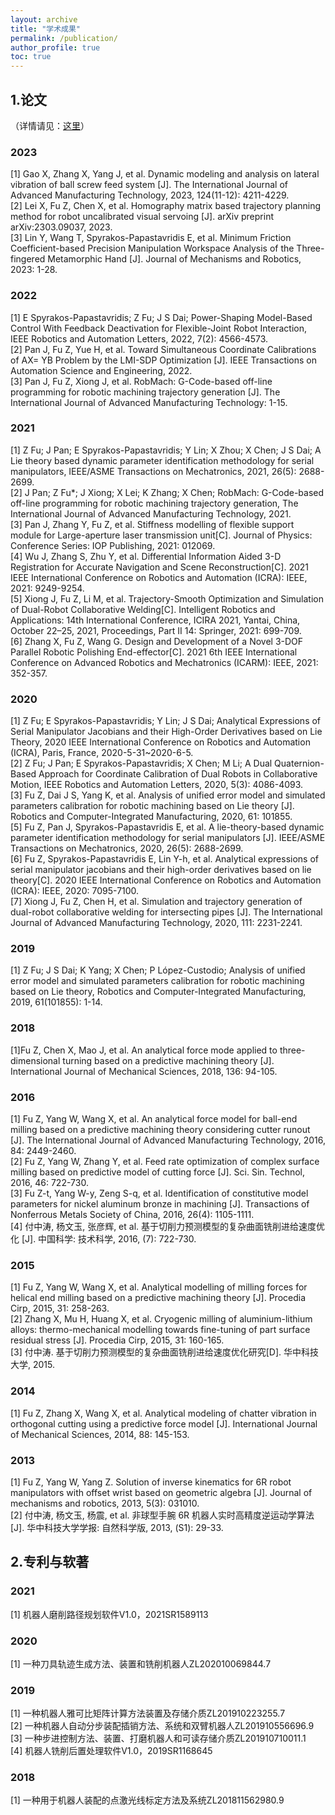 ```yaml
---
layout: archive
title: "学术成果"
permalink: /publication/
author_profile: true
toc: true
---
```



## 1.论文
（详情请见：[这里](https://scholar.google.com/citations?hl=zh-CN&user=rdyz9EMAAAAJ&view_op=list_works&sortby=pubdate)）

### 2023
[1]	Gao X, Zhang X, Yang J, et al. Dynamic modeling and analysis on lateral vibration of ball screw feed system [J]. The International Journal of Advanced Manufacturing Technology, 2023, 124(11-12): 4211-4229.<br>
[2]	Lei X, Fu Z, Chen X, et al. Homography matrix based trajectory planning method for robot uncalibrated visual servoing [J]. arXiv preprint arXiv:2303.09037, 2023.<br>
[3]	Lin Y, Wang T, Spyrakos-Papastavridis E, et al. Minimum Friction Coefficient-based Precision Manipulation Workspace Analysis of the Three-fingered Metamorphic Hand [J]. Journal of Mechanisms and Robotics, 2023: 1-28.<br>

### 2022
[1]	E Spyrakos-Papastavridis; Z Fu; J S Dai; Power-Shaping Model-Based Control With Feedback Deactivation for Flexible-Joint Robot Interaction, IEEE Robotics and Automation Letters, 2022, 7(2): 4566-4573.<br>
[2]	Pan J, Fu Z, Yue H, et al. Toward Simultaneous Coordinate Calibrations of AX= YB Problem by the LMI-SDP Optimization [J]. IEEE Transactions on Automation Science and Engineering, 2022.<br>
[3]	Pan J, Fu Z, Xiong J, et al. RobMach: G-Code-based off-line programming for robotic machining trajectory generation [J]. The International Journal of Advanced Manufacturing Technology: 1-15.<br>

### 2021
[1]	Z Fu; J Pan; E Spyrakos-Papastavridis; Y Lin; X Zhou; X Chen; J S Dai; A Lie theory based dynamic parameter identification methodology for serial manipulators, IEEE/ASME Transactions on Mechatronics, 2021, 26(5): 2688-2699.<br>
[2]	J Pan; Z Fu*; J Xiong; X Lei; K Zhang; X Chen; RobMach: G-Code-based off-line programming for robotic machining trajectory generation, The International Journal of Advanced Manufacturing Technology, 2021.<br>
[3]	Pan J, Zhang Y, Fu Z, et al. Stiffness modelling of flexible support module for Large-aperture laser transmission unit[C]. Journal of Physics: Conference Series: IOP Publishing, 2021: 012069.<br>
[4]	Wu J, Zhang S, Zhu Y, et al. Differential Information Aided 3-D Registration for Accurate Navigation and Scene Reconstruction[C]. 2021 IEEE International Conference on Robotics and Automation (ICRA): IEEE, 2021: 9249-9254.<br>
[5]	Xiong J, Fu Z, Li M, et al. Trajectory-Smooth Optimization and Simulation of Dual-Robot Collaborative Welding[C]. Intelligent Robotics and Applications: 14th International Conference, ICIRA 2021, Yantai, China, October 22–25, 2021, Proceedings, Part II 14: Springer, 2021: 699-709.<br>
[6]	Zhang X, Fu Z, Wang G. Design and Development of a Novel 3-DOF Parallel Robotic Polishing End-effector[C]. 2021 6th IEEE International Conference on Advanced Robotics and Mechatronics (ICARM): IEEE, 2021: 352-357.<br>

### 2020
[1]	Z Fu; E Spyrakos-Papastavridis; Y Lin; J S Dai; Analytical Expressions of Serial Manipulator Jacobians and their High-Order Derivatives based on Lie Theory, 2020 IEEE International Conference on Robotics and Automation (ICRA), Paris, France, 2020-5-31~2020-6-5.<br>
[2]	Z Fu; J Pan; E Spyrakos-Papastavridis; X Chen; M Li; A Dual Quaternion-Based Approach for Coordinate Calibration of Dual Robots in Collaborative Motion, IEEE Robotics and Automation Letters, 2020, 5(3): 4086-4093. <br>
[3]	Fu Z, Dai J S, Yang K, et al. Analysis of unified error model and simulated parameters calibration for robotic machining based on Lie theory [J]. Robotics and Computer-Integrated Manufacturing, 2020, 61: 101855.<br>
[5]	Fu Z, Pan J, Spyrakos-Papastavridis E, et al. A lie-theory-based dynamic parameter identification methodology for serial manipulators [J]. IEEE/ASME Transactions on Mechatronics, 2020, 26(5): 2688-2699.<br>
[6]	Fu Z, Spyrakos-Papastavridis E, Lin Y-h, et al. Analytical expressions of serial manipulator jacobians and their high-order derivatives based on lie theory[C]. 2020 IEEE International Conference on Robotics and Automation (ICRA): IEEE, 2020: 7095-7100.<br>
[7]	Xiong J, Fu Z, Chen H, et al. Simulation and trajectory generation of dual-robot collaborative welding for intersecting pipes [J]. The International Journal of Advanced Manufacturing Technology, 2020, 111: 2231-2241.<br>

### 2019
[1]	Z Fu; J S Dai; K Yang; X Chen; P López-Custodio; Analysis of unified error model and simulated parameters calibration for robotic machining based on Lie theory, Robotics and Computer-Integrated Manufacturing, 2019, 61(101855): 1-14. <br>

### 2018
[1]Fu Z, Chen X, Mao J, et al. An analytical force mode applied to three-dimensional turning based on a predictive machining theory [J]. International Journal of Mechanical Sciences, 2018, 136: 94-105.<br>

### 2016
[1]	Fu Z, Yang W, Wang X, et al. An analytical force model for ball-end milling based on a predictive machining theory considering cutter runout [J]. The International Journal of Advanced Manufacturing Technology, 2016, 84: 2449-2460.<br>
[2]	Fu Z, Yang W, Zhang Y, et al. Feed rate optimization of complex surface milling based on predictive model of cutting force [J]. Sci. Sin. Technol, 2016, 46: 722-730.<br>
[3]	Fu Z-t, Yang W-y, Zeng S-q, et al. Identification of constitutive model parameters for nickel aluminum bronze in machining [J]. Transactions of Nonferrous Metals Society of China, 2016, 26(4): 1105-1111.<br>
[4]	付中涛, 杨文玉, 张彦辉, et al. 基于切削力预测模型的复杂曲面铣削进给速度优化 [J]. 中国科学: 技术科学, 2016, (7): 722-730.<br>

### 2015
[1]	Fu Z, Yang W, Wang X, et al. Analytical modelling of milling forces for helical end milling based on a predictive machining theory [J]. Procedia Cirp, 2015, 31: 258-263.<br>
[2]	Zhang X, Mu H, Huang X, et al. Cryogenic milling of aluminium-lithium alloys: thermo-mechanical modelling towards fine-tuning of part surface residual stress [J]. Procedia Cirp, 2015, 31: 160-165.<br>
[3]	付中涛. 基于切削力预测模型的复杂曲面铣削进给速度优化研究[D]. 华中科技大学, 2015.<br>

### 2014
[1]	Fu Z, Zhang X, Wang X, et al. Analytical modeling of chatter vibration in orthogonal cutting using a predictive force model [J]. International Journal of Mechanical Sciences, 2014, 88: 145-153.<br>

### 2013
[1]	Fu Z, Yang W, Yang Z. Solution of inverse kinematics for 6R robot manipulators with offset wrist based on geometric algebra [J]. Journal of mechanisms and robotics, 2013, 5(3): 031010.<br>
[2]	付中涛, 杨文玉, 杨震, et al. 非球型手腕 6R 机器人实时高精度逆运动学算法 [J]. 华中科技大学学报: 自然科学版, 2013, (S1): 29-33.<br>


## 2.专利与软著
### 2021
[1]	机器人磨削路径规划软件V1.0，2021SR1589113<br>
### 2020
[1]	一种刀具轨迹生成方法、装置和铣削机器人ZL202010069844.7<br>

### 2019
[1]	一种机器人雅可比矩阵计算方法装置及存储介质ZL201910223255.7<br>
[2]	一种机器人自动分步装配插销方法、系统和双臂机器人ZL201910556696.9<br>
[3]	一种步进控制方法、装置、打磨机器人和可读存储介质ZL201910710011.1<br>
[4]	机器人铣削后置处理软件V1.0，2019SR1168645<br>
### 2018
[1]	一种用于机器人装配的点激光线标定方法及系统ZL201811562980.9<br>


































<!-- My citation profile can be found in [Google Scholar](https://scholar.google.co.uk/citations?user=ArnkrbwAAAAJ&hl=en).

<!-- * Our publication in the area of key generation from wireless channels is summarized at [here](/keygen/keygen-pub/)
* Our publication in the area of radio frequency fingerprinting identification is summarized at [here](/rffi/rffi-pub/) -->

<!-- Please [email me](mailto:shan.luo@kcl.ac.uk) if you require a copy of the paper. -->

<!-- <sup>*</sup> denotes corresponding author. -->



<!-- # Preprint -->

<!-- # 2023
1. G. Cao, J. Jiang, N. Mao, D. Bollegala, M. Li, **S. Luo**, “Vis2Hap: Vision-based Haptic Rendering by Cross-modal Generation”, IEEE International Conference on Robotics and Automation (ICRA), 2023.
2. J. Yu, H. Oh, S. Fichera, P. Paoletti, and **S. Luo**, “Multi-source Domain Adaptation for Unsupervised Road Defect Segmentation”, IEEE International Conference on Robotics and Automation (ICRA), 2023.
3. Z. Chen, S. Zhang, **S. Luo**, F. Sun, and B. Fang, “Tacchi: A Pluggable and Low Computational Cost Elastomer Deformation Simulator for Optical Tactile Sensors”, IEEE Robotics and Automation Letters, 2023.
4. Z. Xiao, C. Liu, **S. Luo**, K. Huang, H. Gao, X. Xu, X. Wang, “A collaborative and dynamic multi-source single-destination navigation algorithm for smart cities”, Sustainable Energy Technologies and Assessments, 2023.


# 2022
1. J. Jiang, G. Cao, A. Butterworth, T.-T. Do and **S. Luo**, “Where Shall I Touch? Vision-Guided Tactile Poking for Transparent Object Grasping”, IEEE/ASME Transactions on Mechatronics, 2022.
2. J. Jiang, G. Cao, T.T. Do, S. Luo, “A4T: Hierarchical Affordance Detection for Transparent Objects Depth Reconstruction and Manipulation”, IEEE Robotics and Automation Letters & IEEE International Conference on Automation Science and Engineering (CASE 2022) - **Best Student Paper Finalist**, 2022.
3. C. Yang, **S. Luo**, N. Lepora, F. Ficuciello, D. Lee, W. Wan, and C-Y. Su, “Biomimetic Perception, Cognition, and Control: From Nature to Robots”, IEEE Robotics and Automation Magazine, 2022
4. Y. Zhao, X. Jing, K. Qian, D. F. Gomes, **S. Luo**, “Skill Generalization of Tubular Object Manipulation with Tactile Sensing and Sim2Real Learning”, Robotics and Autonomous Systems, 2022.
5. L. Pecyna, S. Dong, **S. Luo**, “Visual-Tactile Multimodality for Following Deformable Linear Objects Using Reinforcement Learning”, IEEE/RSJ International Conference on Intelligent Robots and Systems (IROS), 2022.
6. K. Alexandridis, J. Deng, A. Nguyen, **S. Luo**, “Long-tailed Instance Segmentation using Gumbel Optimized Loss”, European Conference on Computer Vision (ECCV), 2022.
7. K. Qian, X. Xu, H. Liu, J. Bai, **S. Luo**, “Environment-adaptive learning from demonstration for proactive assistance in human–robot collaborative tasks”, Robotics and Autonomous Systems, 2022.
8. M. Li, Z. Wu, C.G. Zhao, H. Yuan, T. Wang, J. Xie, G. Xu, **S. Luo**, “Facial Expressions-controlled Flight Game with Haptic Feedback for Stroke Rehabilitation: A Proof-of-Concept Study”, IEEE Robotics and Automation Letters, 2022.
9. B. Zhang, J. Xiao, Y. Wei, K. Huang, **S. Luo**, Y. Zhao, “End-to-End Weakly Supervised Semantic Segmentation with Reliable Region Mining”, Pattern Recognition, 2022.
10. T. Jianu, D.F. Gomes, **S. Luo**, “Reducing Tactile Sim2Real Domain Gaps via Deep Texture Generation Networks”, IEEE International Conference on Robotics and Automation (ICRA), 2022.
11. M. Pitsikalis, T.-T. Do, A. Lisitsa, **S. Luo**, “Logic Rules Meet Deep Learning: A Novel Approach for Ship Type Classification”, International Joint Conference on Artificial Intelligence (IJCAI), 2022.
12. Y. Luo, J. Wang, Y. Pan, **S. Luo**, P. Irani and H.-N. Liang “Teleoperation of a Fast, Omnidirectional Unmanned Ground Vehicle in the Cyber-Physical World via a VR Interface”, 2022 The 18th ACM SIGGRAPH International Conference on Virtual-Reality Continuum and its Applications in Industry (ACM SIGGRAPH VRCAI 2022) - **Best Paper Award**.
13. Edited Book: Qiang Li, Shan Luo, Zhaopeng Chen, Chenguang Yang, Jianwei Zhang, “Tactile Sensing, Skill Learning and Robotic Dexterous Manipulation”, 2022.
14. Book Chapter: **S. Luo**, D.F. Gomes, J. Jiang, G. Cao. “Vision sensors for robotic perception”, in “Sensory Systems for Robotic Applications”, 2022.
15. Book Chapter: J. Jiang, **S. Luo**. “Robotic Perception of Object Properties using Tactile Sensing”, in “Tactile Sensing, Skill Learning and Robotic Dexterous Manipulation”, 2022.
16. Book Chapter: G. Cao, **S. Luo**. “Multimodal perception for dexterous manipulation, in “Tactile Sensing, Skill Learning and Robotic Dexterous Manipulation”, 2022.
17. Book Chapter: D.F. Gomes, **S. Luo**. “GelTip Tactile Sensor for Dexterous Manipulation in Clutter”, in “Tactile Sensing, Skill Learning and Robotic Dexterous Manipulation”, 2022.

# 2021
1. Y. Luo, J. Wang, R. Shi, H.N. Liang, **S. Luo**, “In-Device Feedback in Immersive Head-Mounted Displays for Distance Perception During Teleoperation of Unmanned Ground Vehicles”, IEEE Transactions on Haptics, 2021. [paper link](https://ieeexplore.ieee.org/document/9664257)
2. D.F. Gomes, P. Paoletti, **S. Luo**, “Generation of GelSight Tactile Images for Sim2Real Learning”, IEEE Robotics and Automation Letters, 2021.
3. Y. Song, R. Koeck, **S. Luo**, “Review and Analysis of Augmented Reality for Digital Fabrication in Architecture”, Automation in Construction, 2021.
4. **S. Luo**, N. F. Lepora, U. Martinez-Hernandez, J. Bimbo and H. Liu, “Editorial: “ViTac: Integrating Vision and Touch for Multimodal and Cross-Modal Perception”” Frontiers in Robotics and AI, 2021.
5. M. Fisher, R. C. Cardoso, E. C. Collins, C. Dadswell, L. A. Dennis, C. Dixon, M. Farrell, A. Ferrando, X. Huang, M. Jump, G. Kourtis, A. Lisitsa, M. Luckcuck, **S. Luo**, V. Page, F. Papacchini, M. Webster, “An Overview of Verification and Validation Challenges for Inspection Robots”, Robotics, 2021.
6. M. Pitsikalis, A. Lisitsa, **S. Luo**, “Representation and Processing of Instantaneous and Durative Temporal Phenomena”, 31st International Symposium on Logic-Based Program Synthesis and Transformation (LOPSTR), 2021.
7. M. Pitsikalis, T.-T. Do, A. Lisitsa and **S. Luo**, “Ship Type Classification Using Vessel Images and AIS Data”, 5th International Joint Conference on Rules and Reasoning (RuleML+RR 2021), **Harold Boley Award for the Most Promising Paper**.
8. Y. Luo, J. Wang, H.N. Liang, **S. Luo**, E. G. Lim, “Effect of Monoscopic vs. Stereoscopic Views and Display Types in the Teleoperation of Unmanned Ground Vehicles for Object Avoidance Tasks”, IEEE International Symposium on Robot and Human Interactive Communication (RO-MAN), 2021.
9. J. Jiang, G. Cao, D.F. Gomes, **S. Luo**, “Vision-Guided Active Tactile Perception for Cracks Detection and Reconstruction”, IEEE Mediterranean Conference on Control and Automation (MED), 2021 (invited paper).

# 2020
1. D.F. Gomes, Z. Lin, **S. Luo**, “Blocks World of Touch: Exploiting the advantages of all-around finger sensing in robot grasping” Frontiers in Robotics and AI, 2020.
2. D.F. Gomes, Z. Lin, **S. Luo**, “GelTip: A Finger-shaped Optical Tactile Sensor for Robotic Manipulation”, IEEE/RSJ International Conference on Intelligent Robots and Systems (IROS), 2020.
3. G. Cao, Y. Zhou, D. Bollegala, **S. Luo**, “Spatio-Temporal Attention Model for Tactile Texture Recognition”, IEEE/RSJ International Conference on Intelligent Robots and Systems (IROS), 2020.

# 2019
1. **S. Luo**, W. Mou, K. Althoefer, H. Liu, “iCLAP: Object Recognition by combining proprioception and tactile sensing.” Autonomous Robots, 43(4), pp 993–1004, 2019.
2. Z. Jiang, **S. Luo**, “Neural Logic Reinforcement Learning”, International Conference on Machine Learning (ICML), 2019.
3. D. F. Gomes, **S. Luo**, and L. F. Teixeira, GarmNet: Local and Global Perception for Robotic Laundry Folding, Towards Autonomous Robotic Systems Conference (TAROS), 2019.
4. J. Lee, D. Bollegala, **S. Luo**, “Touching to See” and “Seeing to Feel”: Robotic Cross-modal Sensory Data Generation for Visual-Tactile Perception”, IEEE International Conference on Robotics and Automation (ICRA), 2019.
5. B. Schnieders, **S. Luo**, G. Palmer, K. Tuyls, “Fully Convolutional One-Shot Object Segmentation for Industrial Robotics”, International Conference on Autonomous Agents and Multiagent Systems (AAMAS), 2019.

# 2018
1. H. Peel, **S. Luo**, A. Cohn and R. Fuentes, “Localisation of a Mobile Robot for Bridge Bearing Inspection.” Automation in Construction, 94, 244-256, 2018.
2. **S. Luo**, W. Yuan, E. Adelson, A. Cohn, R. Fuentes, “ViTac: Feature Sharing between Vision and Tactile Sensing for Cloth Texture Recognition”, IEEE International Conference on Robotics and Automation (ICRA), 2018.
3. **S. Luo**, F. King, N. Hata, “Tracker-less Tracking of Bronchoscopy from an Endoscopy Camera”, IEEE International Symposium on Biomedical Imaging (ISBI), 2018.

# Previous to 2018
1. **S. Luo**, J. Bimbo, R. Dahiya, H. Liu, “Robotic tactile perception: A review.” Mechatronics, 48, 54-67, 2017.
2. **S. Luo**, L. Zhu, K. Althoefer, H. Liu, “Knock-knock: Acoustic object recognition using Stacked Denoising Autoencoders.” Neurocomputing, 267, 18-24, 2017.
3. C. Lam, Y. Noh, **S. Luo**, S. Han, M. Howard and K. Rhode, “Human finger inspired grasping structure using tactile sensing array with single type optoelectronic sensor”, IEEE Sensors Conference, 2017.
4. L. Pauly, **S. Luo**, D. Hogg, R. Fuentes and H. Peel, “Deeper Networks for Pavement Crack Detection”, International Symposium on Automation and Robotics in Construction (ISARC), 2017.
5. G. Clarkson, **S. Luo**, R. Fuentes, “Thermal 3D modelling”, International Symposium on Automation and Robotics in Construction (ISARC), 2017.
6. H. Peel, A. Cohn, Raul Fuentes and **S. Luo**, “An improved robot for bridge inspection”, International Symposium on Automation and Robotics in Construction (ISARC), 2017.
7. J. Bimbo, **S. Luo**, K. Althoefer, H. Liu, “In-hand object pose estimation using tactile to geometry matching.” IEEE Robotics and Automation Letters, 1 (1), 570-577, 2016.
8. M. Li, S. Sareh, G. Xu, M.B. Ridzuan, **S. Luo**, J. Xie, H. Wurdemann, K. Althoefer, “Evaluation of pseudo-haptic interactions with soft objects”, PLoS One, 11 (6), 2016.
9. **S. Luo**, W. Mou, K. Althoefer, H. Liu, “Iterative Closest Labelled Point for tactile object recognition.” IEEE/RSJ International Conference on Intelligent Robots and Systems (IROS), 2016.
10. M. Li, **S. Luo**, G. Xu, “Tactile sensing feedback system for tumor localization.” International Conference on Ubiquitous Robots and Ambient Intelligence (URAI), 2016 (Best Poster Finalists).
11. **S. Luo**, W. Mou, K. Althoefer, H. Liu, “Novel Tactile-SIFT descriptor for object shape recognition.” IEEE Sensors Journal, 15 (9), 5001-5009, 2015.
13. **S. Luo**, X. Liu, K. Althoefer, H. Liu, “Tactile object recognition with semi-supervised learning.” International Conference on Intelligent Robotics and Applications (ICIRA), 15-26, 2015.
14. **S. Luo**, W. Mou, K. Althoefer, H. Liu, “Localizing the object contact through matching tactile features with visual map.” IEEE International Conference on Robotics and Automation (ICRA), 2015.
15. **S. Luo**, W. Mou, K. Althoefer, H. Liu, “Rotation and translation invariant object recognition with a tactile sensor.” IEEE Sensors Conference, 1030 - 1033, 2014.
16. M. Li, **S. Luo**, T. Nanayakkara, L.D. Seneviratne, P. Dasgupta, K. Althoefer, “Multi-fingered haptic palpation using pneumatic actuators.” Sensors and Actuators A: Physical, 218, 132-141, 2014.
17. M. Li, **S. Luo**, L.D. Seneviratne, T. Nanayakkara, K. Althoefer, P. Dasgupta, “Haptics for multi-fingered palpation.”, IEEE International Conference on Systems, Man, and Cybernetics (SMC), 2013.
18. H. Xie, H. Liu, **S. Luo**, L.D. Seneviratne, K. Althoefer, “Fiber optics tactile array probe for tissue palpation.” IEEE/RSJ International Conference on Intelligent Robots and Systems (IROS), 2013. -->
